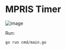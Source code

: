# MPRIS Timer

![image](https://github.com/user-attachments/assets/d4d9445d-0783-4c84-aa9f-eea20ec5e690)

Run:

```bash
go run cmd/main.go 
```
